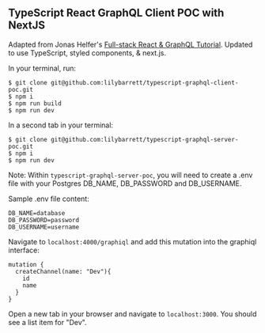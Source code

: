 ## TypeScript React GraphQL Client POC with NextJS

Adapted from Jonas Helfer's [Full-stack React & GraphQL Tutorial](https://dev-blog.apollodata.com/react-graphql-tutorial-part-2-server-99d0528c7928). Updated to use TypeScript, styled components, & next.js.

In your terminal, run:

```
$ git clone git@github.com:lilybarrett/typescript-graphql-client-poc.git
$ npm i
$ npm run build
$ npm run dev
```

In a second tab in your terminal:

```
$ git clone git@github.com:lilybarrett/typescript-graphql-server-poc.git
$ npm i
$ npm run dev
```

Note: Within `typescript-graphql-server-poc`, you will need to create a .env file with your Postgres DB_NAME, DB_PASSWORD and DB_USERNAME.

Sample .env file content:

```
DB_NAME=database
DB_PASSWORD=password
DB_USERNAME=username
```

Navigate to `localhost:4000/graphiql` and add this mutation into the graphiql interface:

```
mutation {
  createChannel(name: "Dev"){
    id
    name
  }
}
```

Open a new tab in your browser and navigate to `localhost:3000`. You should see a list item for "Dev".
